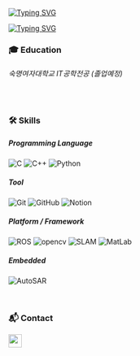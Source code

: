 <!-- 헤더 -->
<!--<div align="center">
  <img src="https://capsule-render.vercel.app/api?type=transparent&fontColor=34568B&text=Hyemin%20Park&height=150&fontSize=60&descAlignY=90&descAlign=100" alt="Hyemin Park" />
  </div>-->
[![Typing SVG](https://readme-typing-svg.demolab.com?font=VT323&size=50&duration=10000&pause=700&color=000000&background=FFFFFF&center=true&vCenter=true&repeat=false&width=1000&height=60&lines=Hyemin+Park)](https://git.io/typing-svg)
  
[![Typing SVG](https://readme-typing-svg.demolab.com?font=VT323&duration=10000&pause=700&color=E4E4E4&background=000000&center=true&vCenter=true&width=1000&height=25&lines=⌨️Embedded+Systems+Engineering⌨️;Always+Doing+My+Best)](https://git.io/typing-svg)
<div align= "left">
</div>

<!--교육-->
### 🎓 Education
###### 숙명여자대학교 IT공학전공 (졸업예정)
</br>

<!--기술 스택-->
### 🛠️ Skills
##### Programming Language
![C](https://img.shields.io/badge/C-%23A8B9CC?style=for-the-badge&logo=C&logoColor=white)
![C++](https://img.shields.io/badge/C++-%2300599C?style=for-the-badge&logo=cplusplus&logoColor=white)
![Python](https://img.shields.io/badge/Python-%233776AB?style=for-the-badge&logo=Python&logoColor=white)

##### Tool
![Git](https://img.shields.io/badge/git-%23F05033.svg?style=for-the-badge&logo=git&logoColor=white)
![GitHub](https://img.shields.io/badge/github-%23121011.svg?style=for-the-badge&logo=github&logoColor=white)
![Notion](https://img.shields.io/badge/notion-%23000000?style=for-the-badge&logo=notion&logoColor=white)

##### Platform / Framework
![ROS](https://img.shields.io/badge/ROS-%2322314E?style=for-the-badge&logo=ros&logoColor=white)
![opencv](https://img.shields.io/badge/opencv-%23000000?style=for-the-badge&logo=opencv&logoColor=white)
![SLAM](https://img.shields.io/badge/SLAM-%23000000?style=for-the-badge&logo=SLAM&logoColor=white)
![MatLab](https://img.shields.io/badge/MatLab-%23000000?style=for-the-badge&logo=MatLab&logoColor=white)

##### Embedded 
![AutoSAR](https://img.shields.io/badge/AutoSAR-%23000000?style=for-the-badge&logo=AutoSAR&logoColor=white)



</br>
<!--velog 포스팅-->
<!--[![Velog's GitHub stats](https://velog-readme-stats.vercel.app/api?name=벨로그아이디)](벨로그링크)-->

<!--연락망-->
### 📬 Contact
<a href="mailto:phm6318@sookmyung.ac.kr"><img src="https://cdn-icons-png.flaticon.com/512/9916/9916040.png" width="26" height="26" /></a>&nbsp;
<!--<a href="https://www.linkedin.com/in/{handle}/"><img src="./img/linkedin.png" width="26" height="26" /></a>&nbsp;-->
<!--<a href="https://{handle}.tistory.com"><img src="./img/tistory.png" width="26" height="26" /></a>&nbsp;-->
